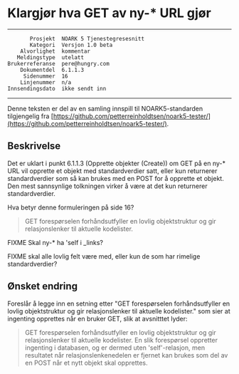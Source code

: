 Klargjør hva GET av ny-* URL gjør
=================================

 ------------------  ---------------------------------
           Prosjekt  NOARK 5 Tjenestegresesnitt
           Kategori  Versjon 1.0 beta
        Alvorlighet  kommentar
       Meldingstype  utelatt
    Brukerreferanse  pere@hungry.com
        Dokumentdel  6.1.1.3
         Sidenummer  16
        Linjenummer  n/a
    Innsendingsdato  ikke sendt inn
 ------------------  ---------------------------------

Denne teksten er del av en samling innspill til NOARK5-standarden
tilgjengelig fra [https://github.com/petterreinholdtsen/noark5-tester/](https://github.com/petterreinholdtsen/noark5-tester/).

Beskrivelse
-----------

Det er uklart i punkt 6.1.1.3 (Opprette objekter (Create)) om GET på
en ny-* URL vil opprette et objekt med standardverdier satt, eller kun
returnerer standardverdier som så kan brukes med en POST for å
opprette et objekt.  Den mest sannsynlige tolkningen virker å være at
det kun returnerer standardverdier.


Hva betyr denne formuleringen på side 16?

> GET forespørselen forhåndsutfyller en lovlig objektstruktur og gir
> relasjonslenker til aktuelle kodelister.

FIXME Skal ny-* ha 'self i _links?

FIXME skal alle lovlig felt være med, eller kun de som har rimelige standardverdier?

Ønsket endring
--------------

Foreslår å legge inn en setning etter "GET forespørselen
forhåndsutfyller en lovlig objektstruktur og gir relasjonslenker til
aktuelle kodelister." som sier at ingenting opprettes når en bruker
GET, slik at avsnitttet lyder:

> GET forespørselen forhåndsutfyller en lovlig objektstruktur og gir
> relasjonslenker til aktuelle kodelister.  En slik forespørsel
> oppretter ingenting i databasen, og er dermed uten 'self'-relasjon,
> men resultatet når relasjonslenkenedelen er fjernet kan brukes som
> del av en POST når et nytt objekt skal opprettes.
